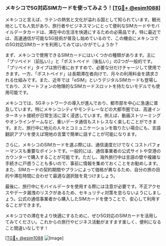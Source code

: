 ### メキシコで5G対応SIMカードを使ってみよう！[[TG💪+ @esim1088](https://t.me/s/esim1088)]

メキシコと言えば、ラテンの熱気と文化が溢れる国として知られています。観光地としても人気があり、旅行者やビジネスマンにとって便利なSIMカードやモバイルデータカードは、滞在中の生活を快適にするための必需品です。特に最近では、高速通信が可能な5G技術が普及し始めているので、この機会にメキシコでの5G対応SIMカードを利用してみてはいかがでしょうか？

まず、メキシコで使用できるSIMカードにはいくつかの種類があります。主に「プリペイド（前払い）」と「ポストペイド（後払い）」の2つが一般的です。「プリペイド」タイプは旅行者におすすめで、必要な分だけチャージして使用できます。一方、「ポストペイド」は長期滞在者向けで、月々の利用料金を請求される仕組みです。また、近年では「eSIM」というデジタルSIMカードも登場しており、スマートフォンの物理的なSIMカードスロットを持たないモデルでも使用可能です。

メキシコでは、5Gネットワークの導入が進んでおり、都市部を中心に急速に普及しています。特にメキシコシティやモンテレーなどの大都市圏では、高速インターネット接続が日常生活に深く浸透しています。例えば、動画ストリーミングやオンラインゲームなど、重いデータ通信もストレスなく楽しむことができます。また、旅行中に地元の人々とコミュニケーションを取りたい場合にも、言語翻訳アプリを使えば現地の言葉で簡単に話すことが可能になります。

さらに、メキシコのSIMカードを選ぶ際には、通信速度だけでなくコストパフォーマンスも重要なポイントです。一般的には、通信事業者の公式サイトや空港のカウンターで購入することが可能です。ただし、海外旅行中は言語の壁や複雑な手続きに戸惑うことも多いので、事前に情報を集めておくことをお勧めします。また、SIMカードの契約期間やプランによって価格が異なるため、自分の旅の目的や滞在時間に合わせて最適な選択肢を見つけましょう。

最後に、旅行中にモバイルデータを使用する際には注意が必要です。不正アクセスやデータ漏洩のリスクがあるため、セキュリティ対策を怠らないようにしましょう。公式の通信事業者から購入したSIMカードを使うことで、安心して利用することができます。

メキシコでの滞在をより快適にするために、ぜひ5G対応のSIMカードを活用してみてください。これからの旅行やビジネス活動がますます楽しく、便利になること間違いなしです！

[[TG💪+ @esim1088](https://t.me/s/esim1088) ![Image](https://i.postimg.cc/Y0z9fWf4/image.png)]